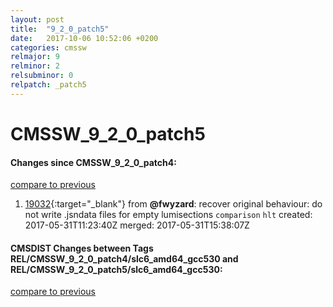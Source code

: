 ```yaml
---
layout: post
title:  "9_2_0_patch5"
date:   2017-10-06 10:52:06 +0200
categories: cmssw
relmajor: 9
relminor: 2
relsubminor: 0
relpatch: _patch5
---
```


# CMSSW_9_2_0_patch5
#### Changes since CMSSW_9_2_0_patch4:
[compare to previous](https://github.com/cms-sw/cmssw/compare/CMSSW_9_2_0_patch4...CMSSW_9_2_0_patch5)



1. [19032](http://github.com/cms-sw/cmssw/pull/19032){:target="_blank"}  from **@fwyzard**: recover original behaviour: do not write .jsndata files for empty lumisections `comparison`  `hlt`  created: 2017-05-31T11:23:40Z merged: 2017-05-31T15:38:07Z

#### CMSDIST Changes between Tags REL/CMSSW_9_2_0_patch4/slc6_amd64_gcc530 and REL/CMSSW_9_2_0_patch5/slc6_amd64_gcc530:
[compare to previous](https://github.com/cms-sw/cmsdist/compare/REL/CMSSW_9_2_0_patch4/slc6_amd64_gcc530...REL/CMSSW_9_2_0_patch5/slc6_amd64_gcc530)


